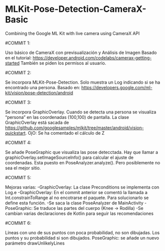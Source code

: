 # MLKit-Pose-Detection-CameraX-Basic
Combining the Google ML Kit with live camera using CameraX API

#COMMIT 1:

Uso básico de CameraX con previsualización y Análisis de Imagen
Basado en el tutorial: https://developer.android.com/codelabs/camerax-getting-started
También se piden los permisos al usuario.

#COMMIT 2:

Se incorpora MLKit-Pose-Detection.
Solo muestra un Log indicando si se ha encontrado una persona.
Basado en: https://developers.google.com/ml-kit/vision/pose-detection/android

#COMMIT 3:

Se incorpora GraphicOverlay.
Cuando se detecta una persona se visualiza “persona” en las coordenadas (100,100) de pantalla.
La clase GraphicOverlay está sacada de https://github.com/googlesamples/mlkit/tree/master/android/vision-quickstart.
OjO: Se ha comentado el cálculo de Z

#COMMIT 4:

Se añade PoseGraphic que visualiza las pose detecctada.
Hay que llamar a graphicOverlay.setImageSourceInfo() para calcular el ajuste de coordenadas. 
Esta puesto en PoseAnalyzer.analyze(). Pero posiblemente no sea el mejor sitio.

#COMMIT 5:

Mejoras varias:
-GraphicOverlay: La clase Preconditions se implementa con Log.e
-GraphicOverlay: En el commit anterior se comentó la llamada a Int.constrainToRange al no encotrarse el paquete. Para solucionarlo se define esta función.
-Se saca la clase PoseAnalyzer de MainActivity
-PoseGraphic: Se traduce las partes del cuerpo (Knee -> Rodilla)
-Se cambian varias declaraciones de Kotlin para seguir las recomendaciones

#COMMIT 6:

Líneas con uno de sus puntos con poca probabilidad, no son dibujadas. 
Los puntos y su probabilidad si son dibujados.
PoseGraphic: se añade un nuevo parámetro drawUnlikelyLines
 
